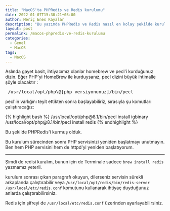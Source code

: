 ```yaml
---
title: "MacOS'ta PHPRedis ve Redis kurulumu"
date: 2022-01-07T15:30:21+03:00
author: Meriç Enes Kayalar
description: "Bu yazımda PHPRedis ve Redis nasıl en kolay şekilde kurulur onu anlattım."
layout: post
permalink: /macos-phpredis-ve-redis-kurulumu
categories:
  - Genel
  - MacOS
tags:
  - MacOS
---
```

Aslında gayet basit, ihtiyacımız olanlar homebrew ve pecl'i kurduğunuz dizin. Eğer PHP'yi HomeBrew ile kurduysanız, pecl dizini büyük ihtimalle şöyle olacaktır :

<pre> /usr/local/opt/php\@[php versiyonunuz]/bin/pecl </pre>

pecl'in varlığını teyit ettikten sonra başlayabiliriz, sırasıyla şu komutları çalıştıracağız:

{% highlight bash %}
/usr/local/opt/php\@8.1/bin/pecl install igbinary
/usr/local/opt/php\@8.1/bin/pecl install redis
{% endhighlight %}

Bu şekilde PHPRedis'i kurmuş olduk.

Bu kurulum sürecinden sonra PHP servisinizi yeniden başlatmayı unutmayın. Ben hem PHP servisini hem de httpd'yi yeniden başlatıyorum.

___

Şimdi de redisi kuralım, bunun için de Terminale sadece `brew install redis` yazmamız yeterli.

kurulum sonrası çıkan paragrafı okuyun, dilerseniz servisin sürekli arkaplanda çalıştırabilir veya `/usr/local/opt/redis/bin/redis-server /usr/local/etc/redis.conf`  komutunu kullanarak ihtiyaç duyduğunuz anlarda çalıştırabilirsiniz.

Redis için şifreyi de `/usr/local/etc/redis.conf` üzerinden ayarlayabilirsiniz.
